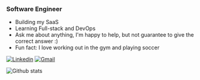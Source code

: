 <!-- <h1 align="left">Xin chào</h1> -->

<!-- Any image aligned to the right. Beware the width -->
<!-- <img width="50%" align="right" alt="Github" src="image.gif" /> -->

<h3 align="left">Software Engineer</h3>

- Building my SaaS
- Learning Full-stack and DevOps
- Ask me about anything, I'm happy to help, but not guarantee to give the correct answer :)
- Fun fact: I love working out in the gym and playing soccer

[![Linkedin](https://img.shields.io/badge/-LinkedIn-blue?style=flat&logo=Linkedin&logoColor=white)](https://linkedin.com/in/tranhaison/)
[![Gmail](https://img.shields.io/badge/-Gmail-c14438?style=flat&logo=Gmail&logoColor=white)](mailto:dev.sonth2501@gmail.com)

<!-- ✨ Most Used Languages: -->
<!-- <br><br> -->
<!-- ![Most used languages](https://github-readme-stats.vercel.app/api/top-langs/?username=tran-haison&layout=compact) -->

<!-- ⚡ Github Stats: -->
<!-- <br><br> -->
![Github stats](https://bad-apple-github-readme.vercel.app/api?show_bg=1&username=tran-haison)

<!---
tran-haison/tran-haison is a ✨ special ✨ repository because its `README.md` (this file) appears on your GitHub profile.
You can click the Preview link to take a look at your changes.
--->
